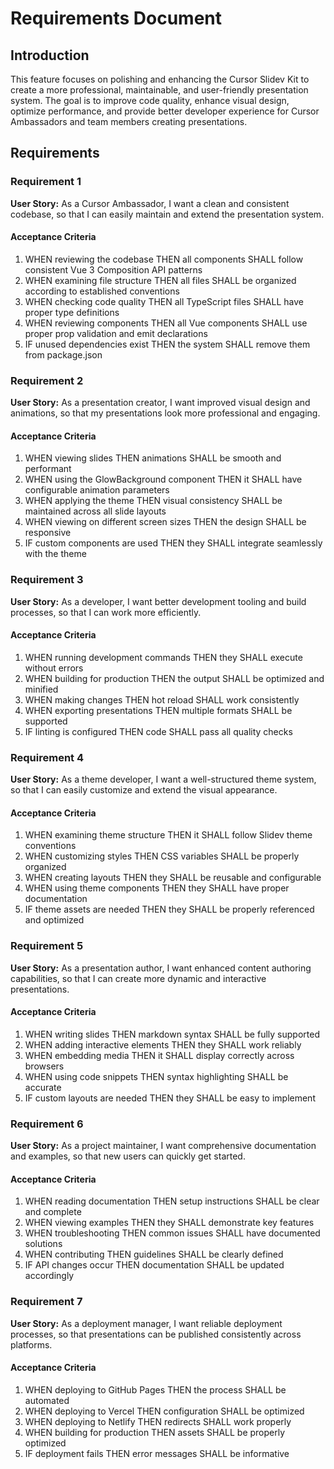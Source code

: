 # Requirements Document

## Introduction

This feature focuses on polishing and enhancing the Cursor Slidev Kit to create a more professional, maintainable, and user-friendly presentation system. The goal is to improve code quality, enhance visual design, optimize performance, and provide better developer experience for Cursor Ambassadors and team members creating presentations.

## Requirements

### Requirement 1

**User Story:** As a Cursor Ambassador, I want a clean and consistent codebase, so that I can easily maintain and extend the presentation system.

#### Acceptance Criteria

1. WHEN reviewing the codebase THEN all components SHALL follow consistent Vue 3 Composition API patterns
2. WHEN examining file structure THEN all files SHALL be organized according to established conventions
3. WHEN checking code quality THEN all TypeScript files SHALL have proper type definitions
4. WHEN reviewing components THEN all Vue components SHALL use proper prop validation and emit declarations
5. IF unused dependencies exist THEN the system SHALL remove them from package.json

### Requirement 2

**User Story:** As a presentation creator, I want improved visual design and animations, so that my presentations look more professional and engaging.

#### Acceptance Criteria

1. WHEN viewing slides THEN animations SHALL be smooth and performant
2. WHEN using the GlowBackground component THEN it SHALL have configurable animation parameters
3. WHEN applying the theme THEN visual consistency SHALL be maintained across all slide layouts
4. WHEN viewing on different screen sizes THEN the design SHALL be responsive
5. IF custom components are used THEN they SHALL integrate seamlessly with the theme

### Requirement 3

**User Story:** As a developer, I want better development tooling and build processes, so that I can work more efficiently.

#### Acceptance Criteria

1. WHEN running development commands THEN they SHALL execute without errors
2. WHEN building for production THEN the output SHALL be optimized and minified
3. WHEN making changes THEN hot reload SHALL work consistently
4. WHEN exporting presentations THEN multiple formats SHALL be supported
5. IF linting is configured THEN code SHALL pass all quality checks

### Requirement 4

**User Story:** As a theme developer, I want a well-structured theme system, so that I can easily customize and extend the visual appearance.

#### Acceptance Criteria

1. WHEN examining theme structure THEN it SHALL follow Slidev theme conventions
2. WHEN customizing styles THEN CSS variables SHALL be properly organized
3. WHEN creating layouts THEN they SHALL be reusable and configurable
4. WHEN using theme components THEN they SHALL have proper documentation
5. IF theme assets are needed THEN they SHALL be properly referenced and optimized

### Requirement 5

**User Story:** As a presentation author, I want enhanced content authoring capabilities, so that I can create more dynamic and interactive presentations.

#### Acceptance Criteria

1. WHEN writing slides THEN markdown syntax SHALL be fully supported
2. WHEN adding interactive elements THEN they SHALL work reliably
3. WHEN embedding media THEN it SHALL display correctly across browsers
4. WHEN using code snippets THEN syntax highlighting SHALL be accurate
5. IF custom layouts are needed THEN they SHALL be easy to implement

### Requirement 6

**User Story:** As a project maintainer, I want comprehensive documentation and examples, so that new users can quickly get started.

#### Acceptance Criteria

1. WHEN reading documentation THEN setup instructions SHALL be clear and complete
2. WHEN viewing examples THEN they SHALL demonstrate key features
3. WHEN troubleshooting THEN common issues SHALL have documented solutions
4. WHEN contributing THEN guidelines SHALL be clearly defined
5. IF API changes occur THEN documentation SHALL be updated accordingly

### Requirement 7

**User Story:** As a deployment manager, I want reliable deployment processes, so that presentations can be published consistently across platforms.

#### Acceptance Criteria

1. WHEN deploying to GitHub Pages THEN the process SHALL be automated
2. WHEN deploying to Vercel THEN configuration SHALL be optimized
3. WHEN deploying to Netlify THEN redirects SHALL work properly
4. WHEN building for production THEN assets SHALL be properly optimized
5. IF deployment fails THEN error messages SHALL be informative